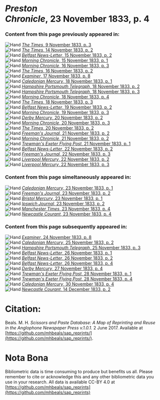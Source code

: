 # *Preston Chronicle*, 23 November 1833, p. 4  
  
### Content from this page previously appeared in:  
![Hand](http://scissorsandpaste.net/wp-content/uploads/2017/06/smallhandpointer.png) [*The Times*, 9 November 1833, p. 3](https://mhbeals.github.io/sap_html/The-Times/The-Times-9-November-1833-p-3)  
![Hand](http://scissorsandpaste.net/wp-content/uploads/2017/06/smallhandpointer.png) [*The Times*, 14 November 1833, p. 2](https://mhbeals.github.io/sap_html/The-Times/The-Times-14-November-1833-p-2)  
![Hand](http://scissorsandpaste.net/wp-content/uploads/2017/06/smallhandpointer.png) [*Belfast News-Letter*, 15 November 1833, p. 2](https://mhbeals.github.io/sap_html/Belfast-News-Letter/Belfast-News-Letter-15-November-1833-p-2)  
![Hand](http://scissorsandpaste.net/wp-content/uploads/2017/06/smallhandpointer.png) [*Morning Chronicle*, 15 November 1833, p. 1](https://mhbeals.github.io/sap_html/Morning-Chronicle/Morning-Chronicle-15-November-1833-p-1)  
![Hand](http://scissorsandpaste.net/wp-content/uploads/2017/06/smallhandpointer.png) [*Morning Chronicle*, 16 November 1833, p. 3](https://mhbeals.github.io/sap_html/Morning-Chronicle/Morning-Chronicle-16-November-1833-p-3)  
![Hand](http://scissorsandpaste.net/wp-content/uploads/2017/06/smallhandpointer.png) [*The Times*, 16 November 1833, p. 2](https://mhbeals.github.io/sap_html/The-Times/The-Times-16-November-1833-p-2)  
![Hand](http://scissorsandpaste.net/wp-content/uploads/2017/06/smallhandpointer.png) [*Examiner*, 17 November 1833, p. 8](https://mhbeals.github.io/sap_html/Examiner/Examiner-17-November-1833-p-8)  
![Hand](http://scissorsandpaste.net/wp-content/uploads/2017/06/smallhandpointer.png) [*Caledonian Mercury*, 18 November 1833, p. 1](https://mhbeals.github.io/sap_html/Caledonian-Mercury/Caledonian-Mercury-18-November-1833-p-1)  
![Hand](http://scissorsandpaste.net/wp-content/uploads/2017/06/smallhandpointer.png) [*Hampshire Portsmouth Telegraph*, 18 November 1833, p. 2](https://mhbeals.github.io/sap_html/Hampshire-Portsmouth-Telegraph/Hampshire-Portsmouth-Telegraph-18-November-1833-p-2)  
![Hand](http://scissorsandpaste.net/wp-content/uploads/2017/06/smallhandpointer.png) [*Hampshire Portsmouth Telegraph*, 18 November 1833, p. 3](https://mhbeals.github.io/sap_html/Hampshire-Portsmouth-Telegraph/Hampshire-Portsmouth-Telegraph-18-November-1833-p-3)  
![Hand](http://scissorsandpaste.net/wp-content/uploads/2017/06/smallhandpointer.png) [*Morning Chronicle*, 18 November 1833, p. 4](https://mhbeals.github.io/sap_html/Morning-Chronicle/Morning-Chronicle-18-November-1833-p-4)  
![Hand](http://scissorsandpaste.net/wp-content/uploads/2017/06/smallhandpointer.png) [*The Times*, 18 November 1833, p. 3](https://mhbeals.github.io/sap_html/The-Times/The-Times-18-November-1833-p-3)  
![Hand](http://scissorsandpaste.net/wp-content/uploads/2017/06/smallhandpointer.png) [*Belfast News-Letter*, 19 November 1833, p. 2](https://mhbeals.github.io/sap_html/Belfast-News-Letter/Belfast-News-Letter-19-November-1833-p-2)  
![Hand](http://scissorsandpaste.net/wp-content/uploads/2017/06/smallhandpointer.png) [*Morning Chronicle*, 19 November 1833, p. 3](https://mhbeals.github.io/sap_html/Morning-Chronicle/Morning-Chronicle-19-November-1833-p-3)  
![Hand](http://scissorsandpaste.net/wp-content/uploads/2017/06/smallhandpointer.png) [*Derby Mercury*, 20 November 1833, p. 2](https://mhbeals.github.io/sap_html/Derby-Mercury/Derby-Mercury-20-November-1833-p-2)  
![Hand](http://scissorsandpaste.net/wp-content/uploads/2017/06/smallhandpointer.png) [*Morning Chronicle*, 20 November 1833, p. 3](https://mhbeals.github.io/sap_html/Morning-Chronicle/Morning-Chronicle-20-November-1833-p-3)  
![Hand](http://scissorsandpaste.net/wp-content/uploads/2017/06/smallhandpointer.png) [*The Times*, 20 November 1833, p. 2](https://mhbeals.github.io/sap_html/The-Times/The-Times-20-November-1833-p-2)  
![Hand](http://scissorsandpaste.net/wp-content/uploads/2017/06/smallhandpointer.png) [*Freeman's Journal*, 21 November 1833, p. 2](https://mhbeals.github.io/sap_html/Freeman's-Journal/Freeman's-Journal-21-November-1833-p-2)  
![Hand](http://scissorsandpaste.net/wp-content/uploads/2017/06/smallhandpointer.png) [*Morning Chronicle*, 21 November 1833, p. 2](https://mhbeals.github.io/sap_html/Morning-Chronicle/Morning-Chronicle-21-November-1833-p-2)  
![Hand](http://scissorsandpaste.net/wp-content/uploads/2017/06/smallhandpointer.png) [*Trewman's Exeter Flying Post*, 21 November 1833, p. 1](https://mhbeals.github.io/sap_html/Trewman's-Exeter-Flying-Post/Trewman's-Exeter-Flying-Post-21-November-1833-p-1)  
![Hand](http://scissorsandpaste.net/wp-content/uploads/2017/06/smallhandpointer.png) [*Belfast News-Letter*, 22 November 1833, p. 2](https://mhbeals.github.io/sap_html/Belfast-News-Letter/Belfast-News-Letter-22-November-1833-p-2)  
![Hand](http://scissorsandpaste.net/wp-content/uploads/2017/06/smallhandpointer.png) [*Freeman's Journal*, 22 November 1833, p. 3](https://mhbeals.github.io/sap_html/Freeman's-Journal/Freeman's-Journal-22-November-1833-p-3)  
![Hand](http://scissorsandpaste.net/wp-content/uploads/2017/06/smallhandpointer.png) [*Liverpool Mercury*, 22 November 1833, p. 2](https://mhbeals.github.io/sap_html/Liverpool-Mercury/Liverpool-Mercury-22-November-1833-p-2)  
![Hand](http://scissorsandpaste.net/wp-content/uploads/2017/06/smallhandpointer.png) [*Liverpool Mercury*, 22 November 1833, p. 3](https://mhbeals.github.io/sap_html/Liverpool-Mercury/Liverpool-Mercury-22-November-1833-p-3)  
  
### Content from this page simeltaneously appeared in:  
![Hand](http://scissorsandpaste.net/wp-content/uploads/2017/06/smallhandpointer.png) [*Caledonian Mercury*, 23 November 1833, p. 1](https://mhbeals.github.io/sap_html/Caledonian-Mercury/Caledonian-Mercury-23-November-1833-p-1)  
![Hand](http://scissorsandpaste.net/wp-content/uploads/2017/06/smallhandpointer.png) [*Freeman's Journal*, 23 November 1833, p. 2](https://mhbeals.github.io/sap_html/Freeman's-Journal/Freeman's-Journal-23-November-1833-p-2)  
![Hand](http://scissorsandpaste.net/wp-content/uploads/2017/06/smallhandpointer.png) [*Bristol Mercury*, 23 November 1833, p. 1](https://mhbeals.github.io/sap_html/Bristol-Mercury/Bristol-Mercury-23-November-1833-p-1)  
![Hand](http://scissorsandpaste.net/wp-content/uploads/2017/06/smallhandpointer.png) [*Ipswich Journal*, 23 November 1833, p. 2](https://mhbeals.github.io/sap_html/Ipswich-Journal/Ipswich-Journal-23-November-1833-p-2)  
![Hand](http://scissorsandpaste.net/wp-content/uploads/2017/06/smallhandpointer.png) [*Manchester Times*, 23 November 1833, p. 4](https://mhbeals.github.io/sap_html/Manchester-Times/Manchester-Times-23-November-1833-p-4)  
![Hand](http://scissorsandpaste.net/wp-content/uploads/2017/06/smallhandpointer.png) [*Newcastle Courant*, 23 November 1833, p. 4](https://mhbeals.github.io/sap_html/Newcastle-Courant/Newcastle-Courant-23-November-1833-p-4)  
  
### Content from this page subsequently appeared in:  
![Hand](http://scissorsandpaste.net/wp-content/uploads/2017/06/smallhandpointer.png) [*Examiner*, 24 November 1833, p. 8](https://mhbeals.github.io/sap_html/Examiner/Examiner-24-November-1833-p-8)  
![Hand](http://scissorsandpaste.net/wp-content/uploads/2017/06/smallhandpointer.png) [*Caledonian Mercury*, 25 November 1833, p. 2](https://mhbeals.github.io/sap_html/Caledonian-Mercury/Caledonian-Mercury-25-November-1833-p-2)  
![Hand](http://scissorsandpaste.net/wp-content/uploads/2017/06/smallhandpointer.png) [*Hampshire Portsmouth Telegraph*, 25 November 1833, p. 3](https://mhbeals.github.io/sap_html/Hampshire-Portsmouth-Telegraph/Hampshire-Portsmouth-Telegraph-25-November-1833-p-3)  
![Hand](http://scissorsandpaste.net/wp-content/uploads/2017/06/smallhandpointer.png) [*Belfast News-Letter*, 26 November 1833, p. 1](https://mhbeals.github.io/sap_html/Belfast-News-Letter/Belfast-News-Letter-26-November-1833-p-1)  
![Hand](http://scissorsandpaste.net/wp-content/uploads/2017/06/smallhandpointer.png) [*Belfast News-Letter*, 26 November 1833, p. 2](https://mhbeals.github.io/sap_html/Belfast-News-Letter/Belfast-News-Letter-26-November-1833-p-2)  
![Hand](http://scissorsandpaste.net/wp-content/uploads/2017/06/smallhandpointer.png) [*Belfast News-Letter*, 26 November 1833, p. 4](https://mhbeals.github.io/sap_html/Belfast-News-Letter/Belfast-News-Letter-26-November-1833-p-4)  
![Hand](http://scissorsandpaste.net/wp-content/uploads/2017/06/smallhandpointer.png) [*Derby Mercury*, 27 November 1833, p. 4](https://mhbeals.github.io/sap_html/Derby-Mercury/Derby-Mercury-27-November-1833-p-4)  
![Hand](http://scissorsandpaste.net/wp-content/uploads/2017/06/smallhandpointer.png) [*Trewman's Exeter Flying Post*, 28 November 1833, p. 1](https://mhbeals.github.io/sap_html/Trewman's-Exeter-Flying-Post/Trewman's-Exeter-Flying-Post-28-November-1833-p-1)  
![Hand](http://scissorsandpaste.net/wp-content/uploads/2017/06/smallhandpointer.png) [*Trewman's Exeter Flying Post*, 28 November 1833, p. 4](https://mhbeals.github.io/sap_html/Trewman's-Exeter-Flying-Post/Trewman's-Exeter-Flying-Post-28-November-1833-p-4)  
![Hand](http://scissorsandpaste.net/wp-content/uploads/2017/06/smallhandpointer.png) [*Caledonian Mercury*, 30 November 1833, p. 4](https://mhbeals.github.io/sap_html/Caledonian-Mercury/Caledonian-Mercury-30-November-1833-p-4)  
![Hand](http://scissorsandpaste.net/wp-content/uploads/2017/06/smallhandpointer.png) [*Newcastle Courant*, 14 December 1833, p. 2](https://mhbeals.github.io/sap_html/Newcastle-Courant/Newcastle-Courant-14-December-1833-p-2)  


# Citation: 

Beals. M. H. *Scissors and Paste Database: A Map of Reprinting and Reuse in the Anglophone Newspaper Press v.1.0.1.* 2 June 2017. Available at [https://github.com/mhbeals/sap_reprints/](https://github.com/mhbeals/sap_reprints/). 

# Nota Bona

Bibliometric data is time consuming to produce but benefits us all. Please remember to cite or acknowledge this and any other bibliometric data you use in your research. All data is available CC-BY 4.0 at [https://github.com/mhbeals/sap_reprints](https://github.com/mhbeals/sap_reprints)